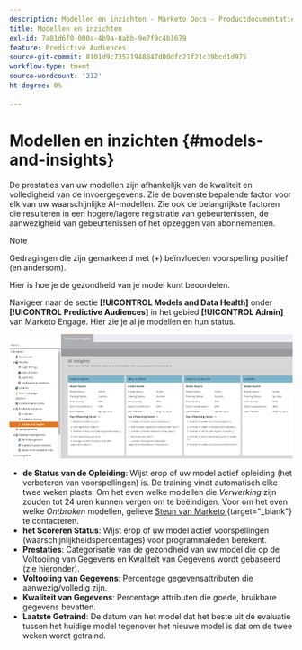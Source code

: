 ```yaml
---
description: Modellen en inzichten - Marketo Docs - Productdocumentatie
title: Modellen en inzichten
exl-id: 7a01d6f0-000a-4b9a-8abb-9e7f9c4b1679
feature: Predictive Audiences
source-git-commit: 8101d9c73571948847d00dfc21f21c39bcd1d975
workflow-type: tm+mt
source-wordcount: '212'
ht-degree: 0%

---
```


# Modellen en inzichten {#models-and-insights}

De prestaties van uw modellen zijn afhankelijk van de kwaliteit en volledigheid van de invoergegevens. Zie de bovenste bepalende factor voor elk van uw waarschijnlijke AI-modellen. Zie ook de belangrijkste factoren die resulteren in een hogere/lagere registratie van gebeurtenissen, de aanwezigheid van gebeurtenissen of het opzeggen van abonnementen.

>[!NOTE]
>
>Gedragingen die zijn gemarkeerd met (+) beïnvloeden voorspelling positief (en andersom).

Hier is hoe je de gezondheid van je model kunt beoordelen.

Navigeer naar de sectie **[!UICONTROL Models and Data Health]** onder **[!UICONTROL Predictive Audiences]** in het gebied **[!UICONTROL Admin]** van Marketo Engage. Hier zie je al je modellen en hun status.

![ Beeld Één ](assets/models-and-insights-1.png)

* **de Status van de Opleiding**: Wijst erop of uw model actief opleiding (het verbeteren van voorspellingen) is. De training vindt automatisch elke twee weken plaats. Om het even welke modellen die _Verwerking_ zijn zouden tot 24 uren kunnen vergen om te beëindigen. Voor om het even welke _Ontbroken_ modellen, gelieve [ Steun van Marketo ](https://nation.marketo.com/t5/Support/ct-p/Support){target="_blank"} te contacteren.
* **het Scoreren Status**: Wijst erop of uw model actief voorspellingen (waarschijnlijkheidspercentages) voor programmaleden berekent.
* **Prestaties**: Categorisatie van de gezondheid van uw model die op de Voltooiing van Gegevens en Kwaliteit van Gegevens wordt gebaseerd (zie hieronder).
* **Voltooiing van Gegevens**: Percentage gegevensattributen die aanwezig/volledig zijn.
* **Kwaliteit van Gegevens**: Percentage attributen die goede, bruikbare gegevens bevatten.
* **Laatste Getraind**: De datum van het model dat het beste uit de evaluatie tussen het huidige model tegenover het nieuwe model is dat om de twee weken wordt getraind.
